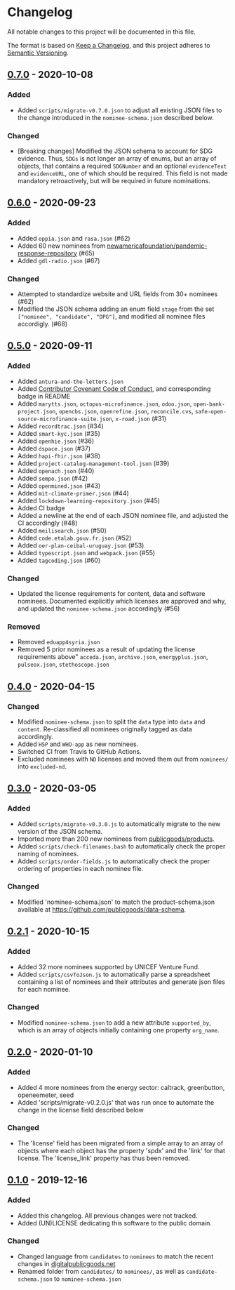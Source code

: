 # Changelog
All notable changes to this project will be documented in this file.

The format is based on [Keep a Changelog](https://keepachangelog.com/en/1.0.0/),
and this project adheres to [Semantic Versioning](https://semver.org/spec/v2.0.0.html).

## [0.7.0] - 2020-10-08

### Added
- Added `scripts/migrate-v0.7.0.json` to adjust all existing JSON files to the change introduced in the `nominee-schema.json` described below.

### Changed
- [Breaking changes] Modified the JSON schema to account for SDG evidence. Thus, `SDGs` is not longer an array of enums, but an array of objects, that contains a required `SDGNumber` and an optional `evidenceText` and `evidenceURL`, one of which should be required. This field is not made mandatory retroactively, but will be required in future nominations.

## [0.6.0] - 2020-09-23

### Added
- Added `oppia.json` and `rasa.json` (#62)
- Added 60 new nominees from [newamericafoundation/pandemic-response-repository](https://github.com/newamericafoundation/pandemic-response-repository/) (#65)
- Added `gdl-radio.json` (#67)

### Changed
- Attempted to standardize website and URL fields from 30+ nominees (#62)
- Modified the JSON schema adding an enum field `stage` from the set `["nominee", "candidate", "DPG"]`, and modified all nominee files accordigly. (#68)

## [0.5.0] - 2020-09-11

### Added
- Added `antura-and-the-letters.json`
- Added [Contributor Covenant Code of Conduct](https://www.contributor-covenant.org/), and corresponding badge in README
- Added `marytts.json`, `octopus-microfinance.json`, `odoo.json`, `open-bank-project.json`, `opencbs.json`, `openrefine.json`, `reconcile.cvs`, `safe-open-source-microfinance-suite.json`, `x-road.json` (#31)
- Added `recordtrac.json` (#34)
- Added `smart-kyc.json` (#35)
- Added `openhie.json` (#36)
- Added `dspace.json` (#37)
- Added `hapi-fhir.json` (#38)
- Added `project-catalog-management-tool.json` (#39)
- Added `openach.json` (#40)
- Added `sempo.json` (#42)
- Added `openmined.json` (#43)
- Added `mit-climate-primer.json` (#44)
- Added `lockdown-learning-repository.json` (#45)
- Added CI badge
- Added a newline at the end of each JSON nominee file, and adjusted the CI accordingly (#48)
- Added `meilisearch.json` (#50)
- Added `code.etalab.gouv.fr.json` (#52)
- Added `oer-plan-ceibal-uruguay.json` (#53)
- Added `typescript.json` and `webpack.json` (#55)
- Added `tagcoding.json` (#60)

### Changed
- Updated the license requirements for content, data and software nominees. Documented explicitly which licenses are approved and why, and updated the `nominee-schema.json` accordingly (#56)

### Removed 
- Removed `eduapp4syria.json`
- Removed 5 prior nominees as a result of updating the license requirements above" `acceda.json`, `archive.json`, `energyplus.json`, `pulseox.json`, `stethoscope.json`


## [0.4.0] - 2020-04-15
### Changed
- Modified `nominee-schema.json` to split the `data` type into `data` and `content`. Re-classified all nominees originally tagged as data accordingly.
- Added `H5P` and `WHO-app` as new nominees.
- Switched CI from Travis to GitHub Actions.
- Excluded nominees with `ND` licenses and moved them out from `nominees/` into `excluded-nd`.

## [0.3.0] - 2020-03-05
### Added
- Added `scripts/migrate-v0.3.0.js` to automatically migrate to the new version of the JSON schema.
- Imported more than 200 new nominees from [publicgoods/products](https://github.com/publicgoods/products).
- Added `scripts/check-filenames.bash` to automatically check the proper naming of nominees.
- Added `scripts/order-fields.js` to automatically check the proper ordering of properties in each nominee file.

### Changed
- Modified 'nominee-schema.json' to match the product-schema.json available at https://github.com/publicgoods/data-schema.

## [0.2.1] - 2020-10-15
### Added
- Added 32 more nominees supported by UNICEF Venture Fund.
- Added `scripts/csvToJson.js` to automatically parse a spreadsheet containing a list of nominees and their attributes and generate json files for each nominee.

### Changed
- Modified `nominee-schema.json` to add a new attribute `supported_by`, which is an array of objects initially containing one property `org_name`.

## [0.2.0] - 2020-01-10
### Added
- Added 4 more nominees from the energy sector: caltrack, greenbutton, openeemeter, seed
- Added 'scripts/migrate-v0.2.0.js' that was run once to automate the change in the license field described below

### Changed
- The 'license' field has been migrated from a simple array to an array of objects where each object has the property 'spdx' and the 'link' for that license. The 'license_link' property has thus been removed.

## [0.1.0] - 2019-12-16
### Added
- Added this changelog. All previous changes were not tracked.
- Added (UN)LICENSE dedicating this software to the public domain.

### Changed
- Changed language from `candidates` to `nominees` to match the recent changes in [digitalpublicgoods.net](https://digitalpublicgoods.net)
- Renamed folder from `candidates/` to `nominees/`, as well as `candidate-schema.json` to `nominee-schema.json`

[0.7.0]: https://github.com/unicef/publicgoods-candidates/compare/v0.6.0...v0.7.0
[0.6.0]: https://github.com/unicef/publicgoods-candidates/compare/v0.5.0...v0.6.0
[0.5.0]: https://github.com/unicef/publicgoods-candidates/compare/v0.4.0...v0.5.0
[0.4.0]: https://github.com/unicef/publicgoods-candidates/compare/v0.3.0...v0.4.0
[0.3.0]: https://github.com/unicef/publicgoods-candidates/compare/v0.2.1...v0.3.0
[0.2.1]: https://github.com/unicef/publicgoods-candidates/compare/v0.2.0...v0.2.1
[0.2.0]: https://github.com/unicef/publicgoods-candidates/compare/v0.1.0...v0.2.0
[0.1.0]: https://github.com/unicef/publicgoods-candidates/releases/tag/v0.1.0

